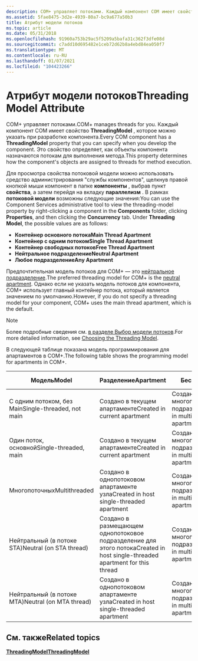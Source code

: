 ```yaml
---
description: COM+ управляет потоками. Каждый компонент COM имеет свойство ThreadingModel, которое можно указать при разработке компонента. Это свойство определяет, как объекты компонентов назначаются потокам для выполнения метода.
ms.assetid: 5fae8475-3d2e-4939-80a7-bc9a677a50b3
title: Атрибут модели потоков
ms.topic: article
ms.date: 05/31/2018
ms.openlocfilehash: 91960a753b29ac5f5209a5bafa31c362f3dfe08d
ms.sourcegitcommit: c7add10d695482e1ceb72d62b8a4ebd84ea050f7
ms.translationtype: MT
ms.contentlocale: ru-RU
ms.lasthandoff: 01/07/2021
ms.locfileid: "104423266"
---
```

# <a name="threading-model-attribute"></a><span data-ttu-id="703e5-105">Атрибут модели потоков</span><span class="sxs-lookup"><span data-stu-id="703e5-105">Threading Model Attribute</span></span>

<span data-ttu-id="703e5-106">COM+ управляет потоками.</span><span class="sxs-lookup"><span data-stu-id="703e5-106">COM+ manages threads for you.</span></span> <span data-ttu-id="703e5-107">Каждый компонент COM имеет свойство **ThreadingModel** , которое можно указать при разработке компонента.</span><span class="sxs-lookup"><span data-stu-id="703e5-107">Every COM component has a **ThreadingModel** property that you can specify when you develop the component.</span></span> <span data-ttu-id="703e5-108">Это свойство определяет, как объекты компонента назначаются потокам для выполнения метода.</span><span class="sxs-lookup"><span data-stu-id="703e5-108">This property determines how the component's objects are assigned to threads for method execution.</span></span>

<span data-ttu-id="703e5-109">Для просмотра свойства потоковой модели можно использовать средство администрирования "службы компонентов", щелкнув правой кнопкой мыши компонент в папке **компоненты** , выбрав пункт **свойства**, а затем перейдя на вкладку **параллелизм** . В рамках **потоковой модели** возможны следующие значения:</span><span class="sxs-lookup"><span data-stu-id="703e5-109">You can use the Component Services administrative tool to view the threading-model property by right-clicking a component in the **Components** folder, clicking **Properties**, and then clicking the **Concurrency** tab. Under **Threading Model**, the possible values are as follows:</span></span>

-   <span data-ttu-id="703e5-110">**Контейнер основного потока**</span><span class="sxs-lookup"><span data-stu-id="703e5-110">**Main Thread Apartment**</span></span>
-   <span data-ttu-id="703e5-111">**Контейнер с одним потоком**</span><span class="sxs-lookup"><span data-stu-id="703e5-111">**Single Thread Apartment**</span></span>
-   <span data-ttu-id="703e5-112">**Контейнер свободных потоков**</span><span class="sxs-lookup"><span data-stu-id="703e5-112">**Free Thread Apartment**</span></span>
-   <span data-ttu-id="703e5-113">**Нейтральное подразделение**</span><span class="sxs-lookup"><span data-stu-id="703e5-113">**Neutral Apartment**</span></span>
-   <span data-ttu-id="703e5-114">**Любое подразделение**</span><span class="sxs-lookup"><span data-stu-id="703e5-114">**Any Apartment**</span></span>

<span data-ttu-id="703e5-115">Предпочтительная модель потоков для COM+ — это [нейтральное подразделение](neutral-apartments.md).</span><span class="sxs-lookup"><span data-stu-id="703e5-115">The preferred threading model for COM+ is the [neutral apartment](neutral-apartments.md).</span></span> <span data-ttu-id="703e5-116">Однако если не указать модель потоков для компонента, COM+ использует главный контейнер потока, который является значением по умолчанию.</span><span class="sxs-lookup"><span data-stu-id="703e5-116">However, if you do not specify a threading model for your component, COM+ uses the main thread apartment, which is the default.</span></span>

> [!Note]  
> <span data-ttu-id="703e5-117">Более подробные сведения см. [в разделе Выбор модели потоков](/windows/desktop/com/choosing-the-threading-model).</span><span class="sxs-lookup"><span data-stu-id="703e5-117">For more detailed information, see [Choosing the Threading Model](/windows/desktop/com/choosing-the-threading-model).</span></span>

 

<span data-ttu-id="703e5-118">В следующей таблице показана модель программирования для апартаментов в COM+.</span><span class="sxs-lookup"><span data-stu-id="703e5-118">The following table shows the programming model for apartments in COM+.</span></span>



| <span data-ttu-id="703e5-119">Модель</span><span class="sxs-lookup"><span data-stu-id="703e5-119">Model</span></span>                     | <span data-ttu-id="703e5-120">Разделение</span><span class="sxs-lookup"><span data-stu-id="703e5-120">Apartment</span></span>                                                 | <span data-ttu-id="703e5-121">Бесплатный</span><span class="sxs-lookup"><span data-stu-id="703e5-121">Free</span></span>                               | <span data-ttu-id="703e5-122">Оба</span><span class="sxs-lookup"><span data-stu-id="703e5-122">Both</span></span>                               | <span data-ttu-id="703e5-123">нейтральное выражение.</span><span class="sxs-lookup"><span data-stu-id="703e5-123">Neutral</span></span>                      | <span data-ttu-id="703e5-124">Не указано</span><span class="sxs-lookup"><span data-stu-id="703e5-124">Not Specified</span></span>                      |
|---------------------------|-----------------------------------------------------------|------------------------------------|------------------------------------|------------------------------|------------------------------------|
| <span data-ttu-id="703e5-125">С одним потоком, без Main</span><span class="sxs-lookup"><span data-stu-id="703e5-125">Single-threaded, not main</span></span> | <span data-ttu-id="703e5-126">Создано в текущем апартаменте</span><span class="sxs-lookup"><span data-stu-id="703e5-126">Created in current apartment</span></span>                              | <span data-ttu-id="703e5-127">Создано в многопоточном подразделении</span><span class="sxs-lookup"><span data-stu-id="703e5-127">Created in multithreaded apartment</span></span> | <span data-ttu-id="703e5-128">Создано в текущем апартаменте</span><span class="sxs-lookup"><span data-stu-id="703e5-128">Created in current apartment</span></span>       | <span data-ttu-id="703e5-129">Создано в нейтральном апартаменте</span><span class="sxs-lookup"><span data-stu-id="703e5-129">Created in neutral apartment</span></span> | <span data-ttu-id="703e5-130">Создано в основном потоковом подразделении</span><span class="sxs-lookup"><span data-stu-id="703e5-130">Created in main threaded apartment</span></span> |
| <span data-ttu-id="703e5-131">Один поток, основной</span><span class="sxs-lookup"><span data-stu-id="703e5-131">Single-threaded, main</span></span>     | <span data-ttu-id="703e5-132">Создано в текущем апартаменте</span><span class="sxs-lookup"><span data-stu-id="703e5-132">Created in current apartment</span></span>                              | <span data-ttu-id="703e5-133">Создано в многопоточном подразделении</span><span class="sxs-lookup"><span data-stu-id="703e5-133">Created in multithreaded apartment</span></span> | <span data-ttu-id="703e5-134">Создано в текущем апартаменте</span><span class="sxs-lookup"><span data-stu-id="703e5-134">Created in current apartment</span></span>       | <span data-ttu-id="703e5-135">Создано в нейтральном апартаменте</span><span class="sxs-lookup"><span data-stu-id="703e5-135">Created in neutral apartment</span></span> | <span data-ttu-id="703e5-136">Создано в текущем апартаменте</span><span class="sxs-lookup"><span data-stu-id="703e5-136">Created in current apartment</span></span>       |
| <span data-ttu-id="703e5-137">Многопоточных</span><span class="sxs-lookup"><span data-stu-id="703e5-137">Multithreaded</span></span>             | <span data-ttu-id="703e5-138">Создано в однопотоковом апартаменте узла</span><span class="sxs-lookup"><span data-stu-id="703e5-138">Created in host single-threaded apartment</span></span>                 | <span data-ttu-id="703e5-139">Создано в многопоточном подразделении</span><span class="sxs-lookup"><span data-stu-id="703e5-139">Created in multithreaded apartment</span></span> | <span data-ttu-id="703e5-140">Создано в многопоточном подразделении</span><span class="sxs-lookup"><span data-stu-id="703e5-140">Created in multithreaded apartment</span></span> | <span data-ttu-id="703e5-141">Создано в нейтральном апартаменте</span><span class="sxs-lookup"><span data-stu-id="703e5-141">Created in neutral apartment</span></span> | <span data-ttu-id="703e5-142">Создано в основном потоковом подразделении</span><span class="sxs-lookup"><span data-stu-id="703e5-142">Created in main threaded apartment</span></span> |
| <span data-ttu-id="703e5-143">Нейтральный (в потоке STA)</span><span class="sxs-lookup"><span data-stu-id="703e5-143">Neutral (on STA thread)</span></span>   | <span data-ttu-id="703e5-144">Создано в размещающем однопотоковое подразделение для этого потока</span><span class="sxs-lookup"><span data-stu-id="703e5-144">Created in host single-threaded apartment for this thread</span></span> | <span data-ttu-id="703e5-145">Создано в многопоточном подразделении</span><span class="sxs-lookup"><span data-stu-id="703e5-145">Created in multithreaded apartment</span></span> | <span data-ttu-id="703e5-146">Создано в нейтральном апартаменте</span><span class="sxs-lookup"><span data-stu-id="703e5-146">Created in neutral apartment</span></span>       | <span data-ttu-id="703e5-147">Создано в нейтральном апартаменте</span><span class="sxs-lookup"><span data-stu-id="703e5-147">Created in neutral apartment</span></span> | <span data-ttu-id="703e5-148">Создано в основном потоковом подразделении</span><span class="sxs-lookup"><span data-stu-id="703e5-148">Created in main threaded apartment</span></span> |
| <span data-ttu-id="703e5-149">Нейтральный (в потоке MTA)</span><span class="sxs-lookup"><span data-stu-id="703e5-149">Neutral (on MTA thread)</span></span>   | <span data-ttu-id="703e5-150">Создано в однопотоковом апартаменте узла</span><span class="sxs-lookup"><span data-stu-id="703e5-150">Created in host single-threaded apartment</span></span>                 | <span data-ttu-id="703e5-151">Создано в многопоточном подразделении</span><span class="sxs-lookup"><span data-stu-id="703e5-151">Created in multithreaded apartment</span></span> | <span data-ttu-id="703e5-152">Создано в нейтральном апартаменте</span><span class="sxs-lookup"><span data-stu-id="703e5-152">Created in neutral apartment</span></span>       | <span data-ttu-id="703e5-153">Создано в нейтральном апартаменте</span><span class="sxs-lookup"><span data-stu-id="703e5-153">Created in neutral apartment</span></span> | <span data-ttu-id="703e5-154">Создано в основном потоковом подразделении</span><span class="sxs-lookup"><span data-stu-id="703e5-154">Created in main threaded apartment</span></span> |



 

## <a name="related-topics"></a><span data-ttu-id="703e5-155">См. также</span><span class="sxs-lookup"><span data-stu-id="703e5-155">Related topics</span></span>

<dl> <dt>

[<span data-ttu-id="703e5-156">**ThreadingModel**</span><span class="sxs-lookup"><span data-stu-id="703e5-156">**ThreadingModel**</span></span>](components.md)
</dt> </dl>

 

 
